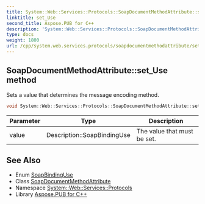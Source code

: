 ```yaml
---
title: System::Web::Services::Protocols::SoapDocumentMethodAttribute::set_Use method
linktitle: set_Use
second_title: Aspose.PUB for C++
description: 'System::Web::Services::Protocols::SoapDocumentMethodAttribute::set_Use method. Sets a value that determines the message encoding method in C++.'
type: docs
weight: 1800
url: /cpp/system.web.services.protocols/soapdocumentmethodattribute/set_use/
---
```

## SoapDocumentMethodAttribute::set_Use method


Sets a value that determines the message encoding method.

```cpp
void System::Web::Services::Protocols::SoapDocumentMethodAttribute::set_Use(Description::SoapBindingUse value)
```


| Parameter | Type | Description |
| --- | --- | --- |
| value | Description::SoapBindingUse | The value that must be set. |

## See Also

* Enum [SoapBindingUse](../../../system.web.services.description/soapbindinguse/)
* Class [SoapDocumentMethodAttribute](../)
* Namespace [System::Web::Services::Protocols](../../)
* Library [Aspose.PUB for C++](../../../)
